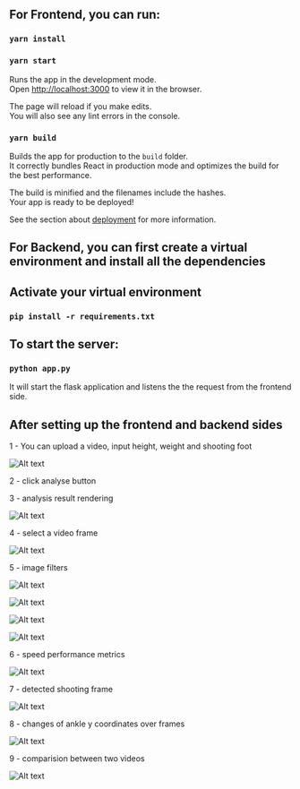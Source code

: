## For Frontend, you can run:

### `yarn install`

### `yarn start`

Runs the app in the development mode.\
Open [http://localhost:3000](http://localhost:3000) to view it in the browser.

The page will reload if you make edits.\
You will also see any lint errors in the console.

### `yarn build`

Builds the app for production to the `build` folder.\
It correctly bundles React in production mode and optimizes the build for the best performance.

The build is minified and the filenames include the hashes.\
Your app is ready to be deployed!

See the section about [deployment](https://facebook.github.io/create-react-app/docs/deployment) for more information.

## For Backend, you can first create a virtual environment and install all the dependencies

## Activate your virtual environment

### `pip install -r requirements.txt`

## To start the server:

### `python app.py`

It will start the flask application and listens the the request from the frontend side.


## After setting up the frontend and backend sides

1 - You can upload a video, input height, weight and shooting foot

![Alt text](./public/uploadVideo.png)

2 - click analyse button

3 - analysis result rendering

![Alt text](./public/analyse.png)

4 - select a video frame

![Alt text](./public/select-video-frame.png.png)

5 - image filters

![Alt text](./public/original-image.png)

![Alt text](./public/skeleton-image.png)

![Alt text](./public/angle-image.png)

![Alt text](./public/3d-model-image.png)

6 - speed performance metrics

![Alt text](./public/velocity.png)

7 - detected shooting frame

![Alt text](./public/shooting-frame.png)

8 - changes of ankle y coordinates over frames

![Alt text](./public/anke-y-coordinates.png)

9 - comparision between two videos

![Alt text](./public/compare.png)